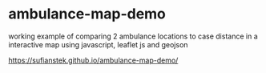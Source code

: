 # ambulance-map-demo

working example of comparing 2 ambulance locations to case distance in a interactive map using javascript, leaflet js and geojson

https://sufianstek.github.io/ambulance-map-demo/
